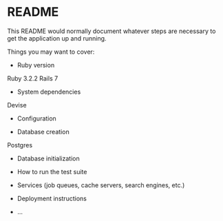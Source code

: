 # README

This README would normally document whatever steps are necessary to get the
application up and running.

Things you may want to cover:

* Ruby version 

Ruby 3.2.2
Rails 7

* System dependencies

Devise


* Configuration

* Database creation

Postgres

* Database initialization

* How to run the test suite

* Services (job queues, cache servers, search engines, etc.)

* Deployment instructions

* ...
